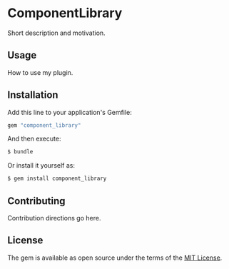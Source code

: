 # ComponentLibrary
Short description and motivation.

## Usage
How to use my plugin.

## Installation
Add this line to your application's Gemfile:

```ruby
gem "component_library"
```

And then execute:
```bash
$ bundle
```

Or install it yourself as:
```bash
$ gem install component_library
```

## Contributing
Contribution directions go here.

## License
The gem is available as open source under the terms of the [MIT License](https://opensource.org/licenses/MIT).
